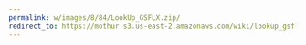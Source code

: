 ```yaml
---
permalink: w/images/8/84/LookUp_GSFLX.zip/
redirect_to: https://mothur.s3.us-east-2.amazonaws.com/wiki/lookup_gsflx.zip
---
```



